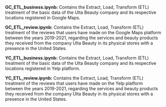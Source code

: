 **GC_ETL_business.ipynb:** Contains the Extract, Load, Transform (ETL) treatment of the basic data of the Ulta Beauty company and its respective locations registered in Google Maps.

**GC_ETL_review.ipynb:** Contains the Extract, Load, Transform (ETL) treatment of the reviews that users have made on the Google Maps platform between the years 2019-2021, regarding the services and beauty products they received from the company Ulta Beauty in its physical stores with a presence in the United States.

**YC_ETL_business.ipynb:** Contains the Extract, Load, Transform (ETL) treatment of the basic data of the Ulta Beauty company and its respective locations registered in Yelp platform.

**YC_ETL_review.ipynb:** Contains the Extract, Load, Transform (ETL) treatment of the reviews that users have made on the Yelp platform between the years 2019-2021, regarding the services and beauty products they received from the company Ulta Beauty in its physical stores with a presence in the United States.